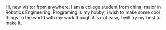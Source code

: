 Hi, new visitor from anywhere,
I am a college student from china, major in Robotics Engineering.
Programing is my hobby, 
i wish to make some cool things to the world with my work though it is not easy,
I will try my best to make it.

